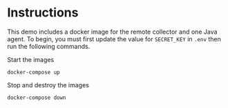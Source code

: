 # Instructions
This demo includes a docker image for the remote collector and one Java agent.  To begin, you must first update the value for `SECRET_KEY` in `.env` then run the following commands.

Start the images
```
docker-compose up
```

Stop and destroy the images
```
docker-compose down
```